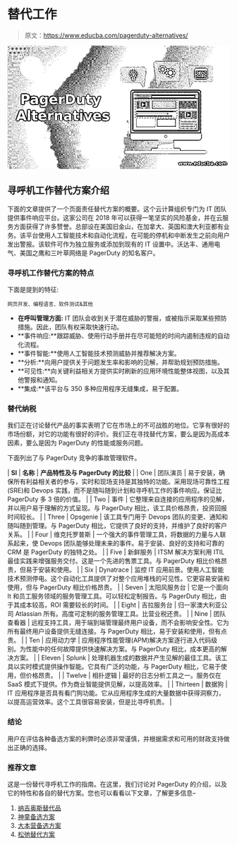 # 替代工作

> 原文：<https://www.educba.com/pagerduty-alternatives/>

![PagerDuty Alternatives](img/bb77add2f51247f66fa97e820c726f45.png)



## 寻呼机工作替代方案介绍

下面的文章提供了一个页面责任替代方案的概要。这个云计算组织专门为 IT 团队提供事件响应平台。这家公司在 2018 年可以获得一笔坚实的风险基金，并在云服务方面获得了许多赞誉。总部设在美国旧金山，在加拿大、英国和澳大利亚都有业务。该平台使用人工智能技术和自动化流程，在可能的停机和中断发生之前向用户发出警报。该软件可作为独立服务或添加到现有的 IT 设置中。沃达丰、通用电气、美国之鹰和三叶草网络是 PagerDuty 的知名客户。

### 寻呼机工作替代方案的特点

下面是提到的特征:

<small>网页开发、编程语言、软件测试&其他</small>

*   **在呼叫管理方面:** IT 团队会收到关于潜在威胁的警报，或被指示采取某些预防措施。因此，团队有权采取快速行动。
*   **事件响应:**跟踪威胁、使用行动手册并在尽可能短的时间内遏制违规的自动化流程。
*   **事件智能:**使用人工智能技术预测威胁并推荐解决方案。
*   **分析:**向用户提供关于问题发生率和影响的见解，并帮助规划预防措施。
*   **可见性:**向关键利益相关方提供实时刷新的应用环境性能整体视图，以及其他警报和通知。
*   **集成:**该平台与 350 多种应用程序无缝集成，易于配置。

### 替代纳税

我们正在讨论替代产品的事实表明了它在市场上的不可战胜的地位。它享有很好的市场份额，对它的功能有很好的评价。我们正在寻找替代方案，要么是因为高成本因素，要么是因为 PagerDuty 的性能或服务问题。

下面列出了与 PagerDuty 竞争的事故管理软件。

| **Sl** | **名称** | **产品特性及与 PagerDuty 的比较** |
| One | 团队演员 | 易于安装，确保所有利益相关者的参与，实时和现场支持是其独特的功能。采用现场可靠性工程(SRE)和 Devops 实践，而不是随叫随到计划和寻呼机工作的事件响应。保证比 PagerDuty 多 3 倍的价值。 |
| Two | 事件 | 它整理来自连接的应用程序的见解，并以用户易于理解的方式呈现。与 PagerDuty 相比，该工具价格昂贵，投资回报时间较长。 |
| Three | Opsgenie | 该工具专门用于 Devops 团队的变更、通知和随叫随到管理。与 PagerDuty 相比，它提供了良好的支持，并维护了良好的客户关系。 |
| Four | 维克托罗普斯 | 一个强大的事件管理工具，将数据的力量与人联系起来，使 Devops 团队能够处理未来的事件。易于安装、良好的支持和可靠的 CRM 是 PagerDuty 的独特之处。 |
| Five | 新鲜服务 | ITSM 解决方案利用 ITIL 最佳实践来增强服务交付。这是一个先进的售票工具。与 PagerDuty 相比价格昂贵，但易于安装和使用。 |
| Six | Dynatrace | 监控 IT 应用前景。使用人工智能技术预测停电。这个自动化工具提供了对整个应用堆栈的可见性。它更容易安装和使用，但与 PagerDuty 相比价格昂贵。 |
| Seven | 太阳风服务台 | 它是一个面向 It 和员工服务领域的服务管理工具。可以轻松定制报告。与 PagerDuty 相比，由于其成本较高，ROI 需要较长的时间。 |
| Eight | 吉拉服务台 | 归一家澳大利亚公司 Atlassian 所有。高度可定制的服务管理工具。比营业税还贵。 |
| Nine | 团队查看器 | 远程支持工具，用于端到端管理最终用户设备，而不会影响安全性。它为所有最终用户设备提供无缝连接。与 PagerDuty 相比，易于安装和使用，但有点贵。 |
| Ten | 应用动力学 | 应用程序性能管理(APM)解决方案逐行进入代码级别。为性能中的任何故障提供快速解决方案。与 PagerDuty 相比，成本更高的解决方案。 |
| Eleven | Splunk | 处理机器生成的数据并产生见解的最佳工具。该工具以实时模式提供操作智能。它具有广泛的功能，与 PagerDuty 相比，它易于使用，但价格昂贵。 |
| Twelve | 相扑逻辑 | 最好的日志分析工具之一。服务仅在 SaaS 模式下提供。作为商业智能提供见解，以提高效率。 |
| Thirteen | 数据狗 | IT 应用程序是否具有看门狗功能。它从应用程序生成的大量数据中获得洞察力，以提高运营效率。这个工具很容易安装，但是比寻呼机贵。 |

### 结论

用户在评估各种备选方案的利弊时必须非常谨慎，并根据需求和可用的财政支持做出正确的选择。

### 推荐文章

这是一份替代寻呼机工作的指南。在这里，我们讨论对 PagerDuty 的介绍，以及它的特性和各自的替代方案。您也可以看看以下文章，了解更多信息–

1.  [纳吉奥斯替代品](https://www.educba.com/nagios-alternatives/)
2.  [神童备选方案](https://www.educba.com/wunderlist-alternatives/)
3.  [大本营备选方案](https://www.educba.com/basecamp-alternatives/)
4.  [松弛替代方案](https://www.educba.com/slack-alternatives/)





